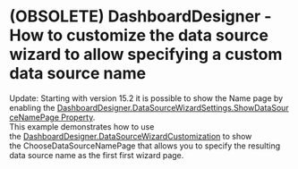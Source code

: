 # (OBSOLETE) DashboardDesigner - How to customize the data source wizard to allow specifying a custom data source name


<p>Update: Starting with version 15.2 it is possible to show the Name page by enabling the <a href="https://documentation.devexpress.com/#Dashboard/DevExpressDashboardWinDashboardDataSourceWizardSettings_ShowDataSourceNamePagetopic">DashboardDesigner.DataSourceWizardSettings.ShowDataSourceNamePage Property</a>.<br>This example demonstrates how to use the <a href="https://documentation.devexpress.com/#Dashboard/DevExpressDashboardWinDashboardDesigner_DataSourceWizardCustomizationtopic">DashboardDesigner.DataSourceWizardCustomization</a> to show the ChooseDataSourceNamePage that allows you to specify the resulting data source name as the first first wizard page. </p>

<br/>


